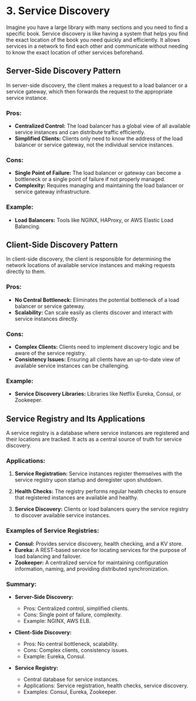 # 3. Service Discovery

Imagine you have a large library with many sections and you need to find a specific book. Service discovery is like having a system that helps you find the exact location of the book you need quickly and efficiently. It allows services in a network to find each other and communicate without needing to know the exact location of other services beforehand.

## Server-Side Discovery Pattern

In server-side discovery, the client makes a request to a load balancer or a service gateway, which then forwards the request to the appropriate service instance.

### Pros:

- **Centralized Control:** The load balancer has a global view of all available service instances and can distribute traffic efficiently.
- **Simplified Clients:** Clients only need to know the address of the load balancer or service gateway, not the individual service instances.

### Cons:

- **Single Point of Failure:** The load balancer or gateway can become a bottleneck or a single point of failure if not properly managed.
- **Complexity:** Requires managing and maintaining the load balancer or service gateway infrastructure.

### Example:

- **Load Balancers:** Tools like NGINX, HAProxy, or AWS Elastic Load Balancing.

## Client-Side Discovery Pattern

In client-side discovery, the client is responsible for determining the network locations of available service instances and making requests directly to them.

### Pros:

- **No Central Bottleneck:** Eliminates the potential bottleneck of a load balancer or service gateway.
- **Scalability:** Can scale easily as clients discover and interact with service instances directly.

### Cons:

- **Complex Clients:** Clients need to implement discovery logic and be aware of the service registry.
- **Consistency Issues:** Ensuring all clients have an up-to-date view of available service instances can be challenging.

### Example:

- **Service Discovery Libraries:** Libraries like Netflix Eureka, Consul, or Zookeeper.

## Service Registry and Its Applications

A service registry is a database where service instances are registered and their locations are tracked. It acts as a central source of truth for service discovery.

### Applications:

1. **Service Registration:** Service instances register themselves with the service registry upon startup and deregister upon shutdown.

2. **Health Checks:** The registry performs regular health checks to ensure that registered instances are available and healthy.

3. **Service Discovery:** Clients or load balancers query the service registry to discover available service instances.

### Examples of Service Registries:

- **Consul:** Provides service discovery, health checking, and a KV store.
- **Eureka:** A REST-based service for locating services for the purpose of load balancing and failover.
- **Zookeeper:** A centralized service for maintaining configuration information, naming, and providing distributed synchronization.

### Summary:

- **Server-Side Discovery:**
  - Pros: Centralized control, simplified clients.
  - Cons: Single point of failure, complexity.
  - Example: NGINX, AWS ELB.
- **Client-Side Discovery:**

  - Pros: No central bottleneck, scalability.
  - Cons: Complex clients, consistency issues.
  - Example: Eureka, Consul.

- **Service Registry:**
  - Central database for service instances.
  - Applications: Service registration, health checks, service discovery.
  - Examples: Consul, Eureka, Zookeeper.
